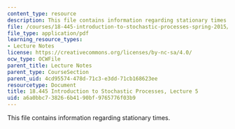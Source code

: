 ```yaml
---
content_type: resource
description: This file contains information regarding stationary times.
file: /courses/18-445-introduction-to-stochastic-processes-spring-2015/a6a0bbc738266b4190bf9765776f03b9_MIT18_445S15_lecture5.pdf
file_type: application/pdf
learning_resource_types:
- Lecture Notes
license: https://creativecommons.org/licenses/by-nc-sa/4.0/
ocw_type: OCWFile
parent_title: Lecture Notes
parent_type: CourseSection
parent_uid: 4cd95574-478d-71c3-e3dd-71cb168623ee
resourcetype: Document
title: 18.445 Introduction to Stochastic Processes, Lecture 5
uid: a6a0bbc7-3826-6b41-90bf-9765776f03b9
---
```

This file contains information regarding stationary times.